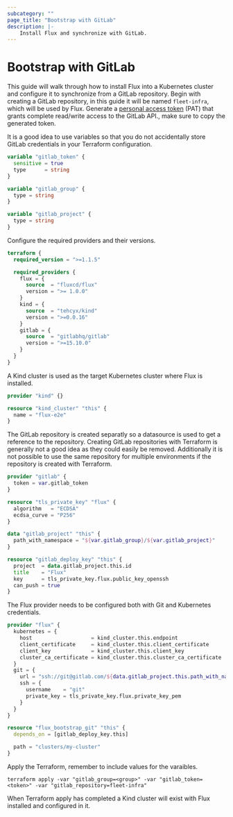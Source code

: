 ```yaml
---
subcategory: ""
page_title: "Bootstrap with GitLab"
description: |-
    Install Flux and synchronize with GitLab.
---
```


# Bootstrap with GitLab

This guide will walk through how to install Flux into a Kubernetes cluster and configure it to synchronize from a GitLab repository. Begin with creating a GitLab repository, in this guide it will be named `fleet-infra`, which will be used by Flux.
Generate a [personal access token](https://docs.gitlab.com/ee/user/profile/personal_access_tokens.html) (PAT) that grants complete read/write access to the GitLab API., make sure to copy the generated token.

It is a good idea to use variables so that you do not accidentally store GitLab credentials in your Terraform configuration.

```terraform
variable "gitlab_token" {
  sensitive = true
  type      = string
}

variable "gitlab_group" {
  type = string
}

variable "gitlab_project" {
  type = string
}
```

Configure the required providers and their versions.

```terraform
terraform {
  required_version = ">=1.1.5"

  required_providers {
    flux = {
      source  = "fluxcd/flux"
      version = ">= 1.0.0"
    }
    kind = {
      source  = "tehcyx/kind"
      version = ">=0.0.16"
    }
    gitlab = {
      source  = "gitlabhq/gitlab"
      version = ">=15.10.0"
    }
  }
}
```

A Kind cluster is used as the target Kubernetes cluster where Flux is installed.

```terraform
provider "kind" {}

resource "kind_cluster" "this" {
  name = "flux-e2e"
}
```

The GitLab repository is created separatly so a datasource is used to get a reference to the repository. Creating GitLab repositories with Terraform is generally not a good idea as they could easily be removed. Additionally it is not possible to use the same repository for multiple environments if the repository is created with Terraform.
	
```terraform
provider "gitlab" {
  token = var.gitlab_token
}

resource "tls_private_key" "flux" {
  algorithm   = "ECDSA"
  ecdsa_curve = "P256"
}

data "gitlab_project" "this" {
  path_with_namespace = "${var.gitlab_group}/${var.gitlab_project}"
}

resource "gitlab_deploy_key" "this" {
  project  = data.gitlab_project.this.id
  title    = "Flux"
  key      = tls_private_key.flux.public_key_openssh
  can_push = true
}
```

The Flux provider needs to be configured both with Git and Kubernetes credentials. 

```terraform
provider "flux" {
  kubernetes = {
    host                   = kind_cluster.this.endpoint
    client_certificate     = kind_cluster.this.client_certificate
    client_key             = kind_cluster.this.client_key
    cluster_ca_certificate = kind_cluster.this.cluster_ca_certificate
  }
  git = {
    url = "ssh://git@gitlab.com/${data.gitlab_project.this.path_with_namespace}.git"
    ssh = {
      username    = "git"
      private_key = tls_private_key.flux.private_key_pem
    }
  }
}

resource "flux_bootstrap_git" "this" {
  depends_on = [gitlab_deploy_key.this]

  path = "clusters/my-cluster"
}
```

Apply the Terraform, remember to include values for the varaibles.

```hcl
terraform apply -var "gitlab_group=<group>" -var "gitlab_token=<token>" -var "gitlab_repository=fleet-infra"
```

When Terraform apply has completed a Kind cluster will exist with Flux installed and configured in it.

